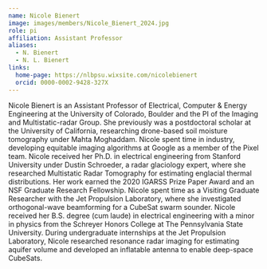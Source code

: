 ```yaml
---
name: Nicole Bienert
image: images/members/Nicole_Bienert_2024.jpg
role: pi
affiliation: Assistant Professor
aliases:
  - N. Bienert
  - N. L. Bienert
links:
  home-page: https://nlbpsu.wixsite.com/nicolebienert
  orcid: 0000-0002-9428-327X
---
```


Nicole Bienert is an Assistant Professor of Electrical, Computer & Energy Engineering at the University of Colorado, Boulder and the PI of the Imaging and Multistatic-radar Group. She previously was a postdoctoral scholar at the University of California, researching drone-based soil moisture tomography under Mahta Moghaddam. Nicole spent time in industry, developing equitable imaging algorithms at Google as a member of the Pixel team. Nicole received her Ph.D. in electrical engineering from Stanford University under Dustin Schroeder, a radar glaciology expert, where she researched Multistatic Radar Tomography for estimating englacial thermal distributions. Her work earned the 2020 IGARSS Prize Paper Award and an NSF Graduate Research Fellowship. Nicole spent time as a Visiting Graduate Researcher with the Jet Propulsion Laboratory, where she investigated orthogonal-wave beamforming for a CubeSat swarm sounder. Nicole received her B.S. degree (cum laude) in electrical engineering with a minor in physics from the Schreyer Honors College at The Pennsylvania State University. During undergraduate internships at the Jet Propulsion Laboratory, Nicole researched resonance radar imaging for estimating aquifer volume and developed an inflatable antenna to enable deep-space CubeSats.
